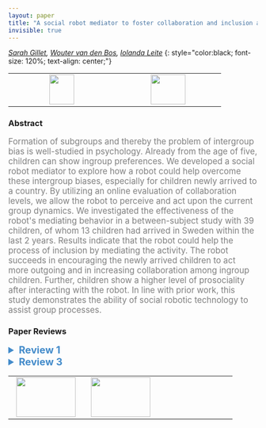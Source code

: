 ```yaml
---
layout: paper
title: "A social robot mediator to foster collaboration and inclusion among children"
invisible: true
---
```

*[Sarah Gillet](https://www.kth.se/profile/sgillet), [Wouter van den Bos](http://bits-of-information.org/DDN/), [Iolanda Leite](https://iolandaleite.com/)*
{: style="color:black; font-size: 120%; text-align: center;"}

<table width="20%"> <tr>
<td style="width: 20%; text-align: center;"><a href="http://www.roboticsproceedings.org/rss16/p103.pdf"><img src="{{ site.baseurl }}/images/paper_link.png"
width = "50"  height = "60"/> </a> </td>

<td style="width: 20%; text-align: center;"><a href="nan"><img src="{{ site.baseurl }}/images/pheedloop_link.png"
width = "70"  height = "60"/> </a> </td>

</tr></table>

### Abstract
<html><p style="color:gray; font-size: 120%; text-align: justified;">
Formation of subgroups and thereby the problem of intergroup bias is well-studied in psychology. Already from the age of five, children can show ingroup preferences. We developed a social robot mediator to explore how a robot could help overcome these intergroup biases, especially for children newly arrived to a country. By utilizing an online evaluation of collaboration levels, we allow the robot to perceive and act upon the current group dynamics. We investigated the effectiveness of the robot's mediating behavior in a between-subject study with 39 children, of whom 13 children had arrived in Sweden within the last 2 years. Results indicate that the robot could help the process of inclusion by mediating the activity. The robot succeeds in encouraging the newly arrived children to act more outgoing and in increasing collaboration among ingroup children. Further, children show a higher level of prosociality after interacting with the robot. In line with prior work, this study demonstrates the ability of social robotic technology to assist group processes. 
</p></html>

### Paper Reviews
<details><summary style="font-size:20px; color:#438BCA"><b> Review 1</b></summary>
<p style="color:gray; font-size: 120%; text-align: justified; white-space: pre-line">
There is a lot to like about this research and this paper submission. The authors tackle an important problem of out-group social behavior, and they do so with an autonomous system. They also work with children, a user population that is difficult to recruit and study.  All of this is commendable. Furthermore, the paper is very well written and easy to follow. The descriptions are for the most part complete and precise. Overall I really liked this work. 

I want to point out in particular the great Introduction. It provides a good motivation and succinctly conveys the most related work and how it motivated this research. 

There are a few shortcomings that make this paper somewhat incomplete. The main ones are:

1) The authors to not position their work with respect to a specific gap related work. It is not clear what is missing in the state of the art and thus what the unique contribution of this work is. 

2) As a result, the music-based puzzle seems somewhat out of the blue and it is not motivated well. There is some hint in Section   III ("We aimed for creating a task..."), but a better description of why this is a good test case for the issues studied is necessary.

3) Most importantly, perhaps, is that it is never quite clear what the game is that the children play with the robot. What is the puzzle they are solving? What is considered a solution. Without this information it is hard to evaluate the validity of the rest of the findings. What would cause a child to choose one action over another is completely opaque in this description. 

4) The hypotheses should be presented more clearly and motivated. The word "more" is not clear - more compared to what? Also, an explanation of where the hypotheses come from is missing. 

5) Why did the authors need an additional measure beyond the in-game logs? Why is the dictator game important? Couldn't authors find the pro-social behaviors within the game? 

6) Finally, I found most of the effects quite small and some going in the counter-hypothesized direction. In that light, the authors' discussion as if the hypotheses were confirmed seems overreaching. Perhaps a more focused experiment on just the out-group socialization with a baseline of in-group behavior would have been a clearer thing to evaluate. 

Some smaller issues include: 

1) The radar graphs are not a very clear way to show the effects, as they mix the geometric metaphor with the scale. It took me a long time to parse what to read in these graphs. 

2) The description of the autonomy in overly algorithmic and mathematical terms deducts from the readability of the paper. The same behaviors could have been described more concisely and more clearly in prose. 

Overall, this is very interesting research, which clearly took great effort and is in the right direction, but it requires some more clarity to be useful as a published paper. 
</p> </details>

<details><summary style="font-size:20px; color:#438BCA"><b> Review 3</b></summary>
<p style="color:gray; font-size: 120%; text-align: justified; white-space: pre-line">
This paper introduces an integrated robotic game and setup. It is a mark of distinction that the experimenters were able to run a user study with actual children from their target population (those in Sweden <2 years). Generally, the research is motivated and presented well well. The authors present a solid and up-to-date overview of recent HRI work on robots promoting/influencing group dynamics. The system description and task are presented clearly. The interaction apparatus strikes me as a good example of interactive group child-robot system design: the game is creative, interesting, appears to be engaging, and is accompanied by a clear algorithmic description of robot behavior.

It is somewhat odd to present 3 clearly stated hypotheses for the experiment, and then either not conduct or not present results of statistical tests, which are generally considered the appropriate scientific way to determine whether the experimental hypotheses are supported by the data. I understand that recruiting sufficient participants (particularly when working with a unique target population, which, as noted earlier, is a strength of this work), but in this case, perhaps the standard approach of listing and evaluating hypotheses framed in the form of H1, H2, and H3 is not the right course. 

That is to say, rather than couching inconclusive results in vague statements that lack mathematical support (e.g., "results show a trend towards the robot being able to achieve a more equal participation during its presence in the first game round", among others), the authors might consider accepting that the data as they are presented do not really answer such questions with much clarity or certainty. 

Instead, I recommend the authors focus on the many other valuable aspects of the work. What can HRI researchers, in particular those working with groups of children, learn from this work? The design of the interaction and game seems like a good starting point: what was the process like for developing this system and interaction? The game appears to be successful in engaging groups of children for at least a short while, what changes could be made in future work to encourage more clear demonstrations of in-/out-group co-operation? I am quite certain there are valuable reflections for researchers that can be shared as part of this work; given the small sample size of the experiment, I do not think that the currently presented behavioral hypotheses and measures are the most relevant or interesting parts of this project.

Questions:
How much the system relies on Wizard-of-Oz is unclear, yet important to the overall assessment of the system: how often did the Wizard have to intervene?

Minor Points:
Abstract: "Results indicate the robot accomplishes to address the inclusive aspect of the group..." awkward wording

Introduction: "Today's society is increasingly polarized with growing impressions of 'us' vs 'them'....". Such a claim deserves a citation.


</p> </details>

<table width="100%"><tr><td style="width: 30%; text-align: center;"><a href="{{ site.baseurl }}/program/papers/102"> <img src="{{ site.baseurl }}/images/previous_icon.png" width = "120"  height = "80"/> </a> </td>

<td style="width: 30%; text-align: center;"><a href="{{ site.baseurl }}/program/papers"> <img src="{{ site.baseurl }}/images/overview_icon.png" width = "120"  height = "80"/> </a> </td> 

<td style="width: 30%; text-align: center;"> </td> 

</tr></table>

